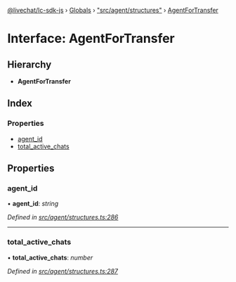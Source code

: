 [@livechat/lc-sdk-js](../README.md) › [Globals](../globals.md) › ["src/agent/structures"](../modules/_src_agent_structures_.md) › [AgentForTransfer](_src_agent_structures_.agentfortransfer.md)

# Interface: AgentForTransfer

## Hierarchy

* **AgentForTransfer**

## Index

### Properties

* [agent_id](_src_agent_structures_.agentfortransfer.md#agent_id)
* [total_active_chats](_src_agent_structures_.agentfortransfer.md#total_active_chats)

## Properties

###  agent_id

• **agent_id**: *string*

*Defined in [src/agent/structures.ts:286](https://github.com/livechat/lc-sdk-js/blob/ac28f06/src/agent/structures.ts#L286)*

___

###  total_active_chats

• **total_active_chats**: *number*

*Defined in [src/agent/structures.ts:287](https://github.com/livechat/lc-sdk-js/blob/ac28f06/src/agent/structures.ts#L287)*
